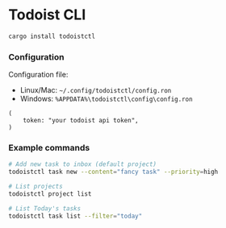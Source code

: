 # Todoist CLI

```bash
cargo install todoistctl
```

### Configuration

Configuration file:
 - Linux/Mac: `~/.config/todoistctl/config.ron`
 - Windows: `%APPDATA%\todoistctl\config\config.ron`

```ron
(
    token: "your todoist api token",
)
```

### Example commands

```bash
# Add new task to inbox (default project)
todoistctl task new --content="fancy task" --priority=high

# List projects
todoistctl project list

# List Today's tasks
todoistctl task list --filter="today"
```
